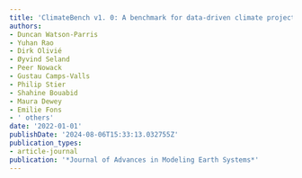 ```yaml
---
title: 'ClimateBench v1. 0: A benchmark for data-driven climate projections'
authors:
- Duncan Watson-Parris
- Yuhan Rao
- Dirk Olivié
- Øyvind Seland
- Peer Nowack
- Gustau Camps-Valls
- Philip Stier
- Shahine Bouabid
- Maura Dewey
- Emilie Fons
- ' others'
date: '2022-01-01'
publishDate: '2024-08-06T15:33:13.032755Z'
publication_types:
- article-journal
publication: '*Journal of Advances in Modeling Earth Systems*'
---
```

